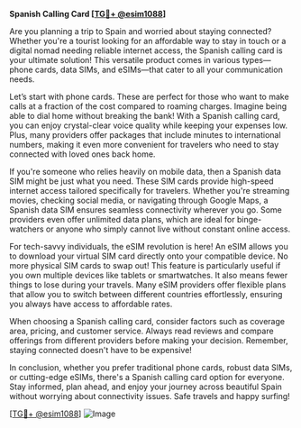 **Spanish Calling Card [[TG💪+ @esim1088](https://t.me/s/esim1088)]**

Are you planning a trip to Spain and worried about staying connected? Whether you're a tourist looking for an affordable way to stay in touch or a digital nomad needing reliable internet access, the Spanish calling card is your ultimate solution! This versatile product comes in various types—phone cards, data SIMs, and eSIMs—that cater to all your communication needs.

Let’s start with phone cards. These are perfect for those who want to make calls at a fraction of the cost compared to roaming charges. Imagine being able to dial home without breaking the bank! With a Spanish calling card, you can enjoy crystal-clear voice quality while keeping your expenses low. Plus, many providers offer packages that include minutes to international numbers, making it even more convenient for travelers who need to stay connected with loved ones back home.

If you're someone who relies heavily on mobile data, then a Spanish data SIM might be just what you need. These SIM cards provide high-speed internet access tailored specifically for travelers. Whether you're streaming movies, checking social media, or navigating through Google Maps, a Spanish data SIM ensures seamless connectivity wherever you go. Some providers even offer unlimited data plans, which are ideal for binge-watchers or anyone who simply cannot live without constant online access.

For tech-savvy individuals, the eSIM revolution is here! An eSIM allows you to download your virtual SIM card directly onto your compatible device. No more physical SIM cards to swap out! This feature is particularly useful if you own multiple devices like tablets or smartwatches. It also means fewer things to lose during your travels. Many eSIM providers offer flexible plans that allow you to switch between different countries effortlessly, ensuring you always have access to affordable rates.

When choosing a Spanish calling card, consider factors such as coverage area, pricing, and customer service. Always read reviews and compare offerings from different providers before making your decision. Remember, staying connected doesn't have to be expensive!

In conclusion, whether you prefer traditional phone cards, robust data SIMs, or cutting-edge eSIMs, there's a Spanish calling card option for everyone. Stay informed, plan ahead, and enjoy your journey across beautiful Spain without worrying about connectivity issues. Safe travels and happy surfing! 

[[TG💪+ @esim1088](https://t.me/s/esim1088)] ![Image](https://i.postimg.cc/Y0z9fWf4/image.png)